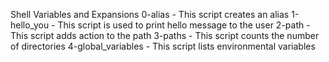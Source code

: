 Shell  Variables and Expansions
0-alias - This script creates an alias 
1-hello_you - This script is used to print hello message to the user
2-path -  This script adds action to the path
3-paths - This script counts the number of directories
4-global_variables  - This script lists environmental variables 
